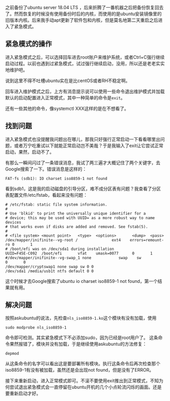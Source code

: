 之前备份了ubuntu server 18.04 LTS ，后来折腾了一番机器之后把备份恢复回去了。然而恢复的时候没有使用备份时后的内核，而使用的是ubuntu安装镜像里的旧版本内核。后来我手动apt更新了软件包和内核，但是莫名地第二天重启之后进入了紧急模式。

## 紧急模式的操作

进入紧急模式之后，可以选择回车进去root账户来维护系统，或者Ctrl+C强行继续启动过程。以前也遇到过紧急模式，试过强行继续启动，没用，所以还是老老实实地维护吧。

说到这里不得不吐槽ubuntu实在是比centOS或者RH不稳定啊。

回车进入维护模式之后，上方有消息提示说可以使用一些命令退出维护模式并加载默认的启动配置进入正常模式，其中一种简单的命令是`exit`。

还有一些其他的命令，像systemctl XXX这样的是在不想看了。

## 找到问题

进入紧急模式也没提醒我问题出在哪儿，那我只好强行正常启动一下看看哪里出问题，或者万宁吃重试以下就能正常启动岂不美哉？于是我输入了exit让它尝试正常启动，果然，启动不了。

有那么一瞬间闪过了一条错误消息，我试了两三遍才大概记住了两个关键字，去Google搜索了一下。错误消息是这样的：

```
FAT-fs (sdb1): IO charset iso8859-1 not found
```

看到sdb1，这是我的启动磁盘的引导分区，难不成分区表有问题？我查看了分区表配置文件/etc/fstab，看起来没有问题：

```
# /etc/fstab: static file system information.
#
# Use 'blkid' to print the universally unique identifier for a
# device; this may be used with UUID= as a more robust way to name devices
# that works even if disks are added and removed. See fstab(5).
#
# <file system> <mount point>   <type>  <options>       <dump>  <pass>
/dev/mapper/inifinite--vg-root /               ext4    errors=remount-ro 0       1
# /boot/efi was on /dev/sda1 during installation
UUID=F45E-C092  /boot/efi       vfat    umask=0077      0       1
#/dev/mapper/inifinite--vg-swap_1 none            swap    sw              0       0
/dev/mapper/cryptswap1 none swap sw 0 0
/dev/sda1 /media/usb1t ntfs default 0 0
```

这个时候才去Google搜索了ubuntu io charset iso8859-1 not found，第一个结果就有用。

## 解决问题

按照askubuntu的说法，先检查`nls_iso8859-1.ko`这个模块有没有加载，使用

```
sudo modprobe nls_iso8859-1
```

命令即可检测。其实紧急模式下不必添加sudo，因为已经是root用户了。
这条命令果然报错了，模块并没有加载，于是继续使用askubuntu的方法修复：

```
depmod 
```

从这条命令的名字可以看出这是要部署所有模块。执行这条命令后再次检查那个iso8859-1有没有被加载，虽然还是会出现not found，但是没有了ERROR。

接下来重新启动，进入正常模式即可。不滚不要使用exit推出到正常模式，不知为何尝试退出紧急模式会一直停留在ubuntu开机的几个小点轮流闪烁的画面。还是要重新启动才好。